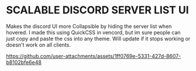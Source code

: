 # SCALABLE DISCORD SERVER LIST UI

Makes the discord UI more Collapsible by hiding the server list when hovered.
I made this using QuickCSS in vencord, but im sure people can just copy and paste the css into any theme.
Will update if it stops working or doesn't work on all clients.


https://github.com/user-attachments/assets/1ff0769e-5331-427d-8607-b8102bfe6e48



